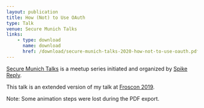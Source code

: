 ```yaml
---
layout: publication
title: How (Not) to Use OAuth
type: Talk
venue: Secure Munich Talks
links:
    - type: download
      name: download
      href: /download/secure-munich-talks-2020-how-not-to-use-oauth.pdf
---
```


[Secure Munich
Talks](https://www.meetup.com/de-DE/Secure-Munich-Talks/) is a meetup
series initiated and organized by [Spike
Reply](https://www.reply.com/de/).


This talk is an extended version of my talk at [Froscon
2019](/publications/2019-08-10-how-not-to-use-oauth/).

Note: Some animation steps were lost during the PDF export.
